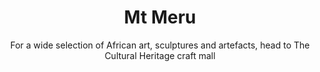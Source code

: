 ---
layout: destination
category: treks-and-other-activities
permalink: /:categories/:title/
title: Mt Meru
subtitle: "For a wide selection of African art, sculptures and artefacts, head to The Cultural Heritage craft mall"

sys:
  icon: 🏞️
  circuit: Northen Circuit
  review: "Memorable Experience"
  price: N/A
  best_time: 👍 June to October 
  accommodation:
    five_star: "N/A"
    mid_star: "N/A" 
    camp: "N/A"
  image:
    alt: Ngorongoro Conservation Area
    url: "./img/uploads/cultural-heritage-bango-kibokoland-adventures.jpg"

image_corousel:
  - image: "./img/uploads/cultural-heritage-culture-inside-chamber-kibokoland-adventures.jpg"
  - image: "./img/uploads/cultural-heritage-culture-building-kibokoland-adventures.jpg"
  - image: "./img/uploads/cultural-heritage-culture-building-kibokoland-adventures.jpg"
  - image: "./img/uploads/cultural-heritage-bango-kibokoland-adventures.jpg"

overview:


  intro:
    - paragraph: "Is an active but dormant located north of Arusha in Tanzania. Is at 4,562 meters it is Tanzania’s second highest mountain and the fourth highest mountain in Africa. It’s well known since its 70 km away from Mount Kilimanjaro, it has a popular warm up trek for Kilimanjaro climbers. Its one of the warming up treks that people underestimates. But seriously when you ascend too fast its quiet dangerous for your health just as Mount Kilimanjaro. "

    - paragraph: "Down slopes of Mount Meru there is Arusha national park that has several campgrounds , for that reason some want to do safari in style there are a couple of very comfortable lodges just outside Arusha national park. As Arusha national park have a lot of giraffes, in large number, also buffaloes, warthog, waterbucks, hart bucks, elephant rarely, leopard and lion, also flamingos in the lake shores." 

  
  tour_details:
    when: "open for tours and activities 9am - 4.30pm every day of the year"
    duration: "4 Hours"
    language: "English"
    price_includes: "includes visit guided and transport."
    transport: "Toyota Landcruiser."
    itinerary: "Arusha > moshi > northwest Mt. Kilimanjaro"

  setting:
    activities: "wildlife watching, you will trek the mountain, camping, eat and drink a lot! "
    hashtags: |
      "dormant mountain #️⃣ 4562 meters above the sea level #️⃣  70km away from Mount Kilimanjaro #️⃣ 
      Meadow of Maasai steppe"

  included:
    - item: Transport
    - item: Quality Waterproof Tents
    - item: Meals
    - item: Drinks
    - item: English speaking guide
    - item: Park fees
    - item: Full accommodation
    - item: Game drive



  excluded:
    - item: Personal items
    - item: International flights
    - item: Tips(tipping guideline)
    - item: Additional accommodation before and at the end of the tour




  remarks:
    - note: This tour involves some walking so wear comfortable shoes.
    - note: This is not a wheelchair accessible tour.


experience:
  what_to_see:
    - paragraph: "<b>Arusha national park</b> Arusha national park is beneath the summit of Mount Meru, therefore it gives a room for wildlife drive. Include that the park has waterfall,  Lake Momella  and Ngurdoto crater, Without forgetting the beautiful wild animals like Colobus monkeys in forest, zebras, giraffes, buffalo, flamingoes, warthogs and many other more animals in the park. Hope you get to enjoy before trek to Mount Meru."




  
expect:
  video: 
    url: <iframe width="560" height="315" src="https://www.youtube.com/embed/Ynf67DbR9yk" frameborder="0" allow="accelerometer; autoplay; encrypted-media; gyroscope; picture-in-picture" allowfullscreen></iframe>

itinerary:
  - paragraph: "<b>Trekking Mount Meru</b><br> Momella route This is the only route to take you to the destination point. Starting at Momella gate on the Eastern side of the mountain and goes to the summit along the northern arm of the horse shoe crater. Comfortably needs 4 days (three nights). Before the trekking you will have to camp and wait until next day to start the climb. Its high enough for you to feel the effects of altitude, so don’t rush up or underestimate it."

  - paragraph: "<b>Stage 1:  Momella gate to Miriakamba hut (10km, four to five hours, 1000m ascent)</b><br> In this stage there are two routes to begin one long route and the other short. For that reason many trekkers prefer the long route that passes across the forest for ascent and short route for down walk. Watch out for buffaloes. <br> From the Momella gate the road uphill an hour to a fig tree arch, a parasitic tree that grew wild fig that originated from around two other trees. From there its only the remaining arch that allows a car drive through, after an hour a car drive across the stream that’s above Maio falls and one more hour to Kitoto camp with excellent view over Lake Momella and out to Kilimanjaro in the distance. Almost one final hour to Miriakamba hut (2514m), from Miriakamba you can have a walk to the Meru crater floor (two to three hours) return. The path across the floor leads to Njeku Viewpoint on a high cliff overlooking a waterfall, with excellent views of the Ash cone and the entire extent of the crater."

  - paragraph: "<b>The second stage; Mariakamba hut to Saddle hut (4km, three to five hours, 1250m ascent).</b> <br> From Miriakamba the path takes 45minutes to reach Topela Mbogo (buffalo swamp) then 30 minutes to Mgongo wa Tembo(Elephant ridge). Whereby from the top the views are so great showing the crater and up the main cliffs below the summit. Continue through some open grassy clearings and over several stream beds(usually dry) to Saddle hut (3570) From the Saddle hut to the summit of Little Meru takes (3820m) it takes about an hour and gives an impressive view of Meru’s summit the horseshoe crater’s inner wall. As the sun set behind Meru, casting huge jagged shadows across the clouds, the snow on Kili turn orange and them pink as the light fades."
  - paragraph: "<br>Stage 3: Saddle Hut to Meru Summit and return to(5km, four to five hours, 816m ascent, plus 5km, two to three hours, 816m descent)</b><br> This stage along a narrow ridge between the outer slopes of mountain and the sheer cliffs of the inner crater, promises some of the most dramatic trekking anywhere in East Africa. During rainy season ice and snow can occur, so take care. If no mist, the views from the summit are spectacular. Sun rise behind Mount Kilimanjaro the views at the dawn are just impressive from Rhino Point(3814m), about an hour from Saddle hut as they are from the summit perhaps even more so because you will also view main cliffs of the crater’s inner wall being illuminated by the sun rise."

  - paragraph: "<br>Stage 4: Saddle hut to Momella gate (5km, three to five hours, 2250m descent)</b><br> From the Saddle hut, retrace the stage 2 route to Miriakamba. From Miriakamba, the short path descends gradually down the ridge directly to Momella gate. It goes through forest some of the way, then open grassland, where giraffes and zebras are often seen."
 
remarks:
  - paragraph: Book in advance, since this is one of our most popular day tours. The tour runs six days a week, so you can easily fit it intro your Town Tour itinerary .

  - paragraph: This can be encouporated in other packeges too, please create your bucket list and send it to us to we can create you a quote!



---